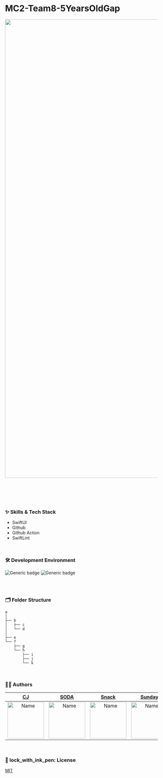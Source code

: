 # MC2-Team8-5YearsOldGap

<div align="center"> 

<img width="1512" alt="image" src="">

<br/><br/>
    
</div>

<!-- ### 📱 Screenshots
<br/>

<div align="center"> 

</div> -->

<br/>

### :sparkles: Skills & Tech Stack
* SwiftUI
* Github
* Github Action
* SwiftLint 

<br/>

### 🛠 Development Environment

![Generic badge](https://img.shields.io/badge/iOS-16.2+-lightgrey.svg) ![Generic badge](https://img.shields.io/badge/Xcode-14.3-blue.svg)

<br/>

<!-- ### 🔀 Git branch & Git Flow

```
develop(default)

feature/47-get-user-location

release/v1.0.0

hotfix/71-update-to-adapt-color-extension
``` -->

<br/>

### 🗂 Folder Structure
```
a
│ 
├── b
│   ├── c
│   └── d
│ 
├── e
└── f
    ├── g
    └── h
        ├── i
        ├── j
        └── k

```

<br/>

  
### 🧑‍💻 Authors

<div align="center"> 
  
| [CJ](https://github.com/minnnidev) | [SODA](https://github.com/minnnidev) | [Snack](https://github.com/snacknam) | [Sunday](https://github.com/snacknam) | [Jinnie](https://github.com/wldms3632) | [Pin](https://github.com/pingse) | 
|:---:|:---:|:---:|:---:|:---:|:---:|
|<img width="120" alt="Name" src="https://user-images.githubusercontent.com/54494793/235856651-36675af0-6aa6-4b1f-94da-15b0b0f94890.jpeg">|<img width="120" alt="Name" src="https://user-images.githubusercontent.com/54494793/235856651-36675af0-6aa6-4b1f-94da-15b0b0f94890.jpeg">|<img width="120" alt="Name" src="https://user-images.githubusercontent.com/54494793/235856651-36675af0-6aa6-4b1f-94da-15b0b0f94890.jpeg">|<img width="120" alt="Name" src="https://user-images.githubusercontent.com/54494793/235856651-36675af0-6aa6-4b1f-94da-15b0b0f94890.jpeg">|<img width="120" alt="Name" src="https://user-images.githubusercontent.com/54494793/235856651-36675af0-6aa6-4b1f-94da-15b0b0f94890.jpeg">|<img width="120" alt="Name" src="https://user-images.githubusercontent.com/54494793/235856651-36675af0-6aa6-4b1f-94da-15b0b0f94890.jpeg">|

  
</div>

<br/>

### 📖 lock_with_ink_pen: License

[MIT](https://choosealicense.com/licenses/mit/)
